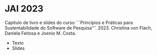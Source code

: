 # JAI 2023

Capítulo de livro e slides do curso ```Princípios e Práticas para Sustentabilidade do Software de Pesquisa'''.
2023. Christina von Flach, Daniela Feitosa e Joenio M. Costa.

- Texto
- Slides

